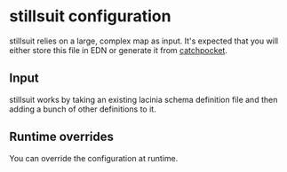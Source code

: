 # stillsuit configuration

stillsuit relies on a large, complex map as input. It's expected
that you will either store this file in EDN or generate it from
[catchpocket]().

## Input

stillsuit works by taking an existing lacinia schema definition file
and then adding a bunch of other definitions to it.

## Runtime overrides

You can override the configuration at runtime.
